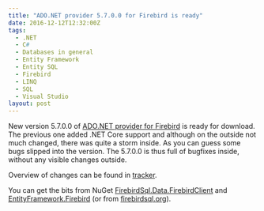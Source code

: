 ```yaml
---
title: "ADO.NET provider 5.7.0.0 for Firebird is ready"
date: 2016-12-12T12:32:00Z
tags:
  - .NET
  - C#
  - Databases in general
  - Entity Framework
  - Entity SQL
  - Firebird
  - LINQ
  - SQL
  - Visual Studio
layout: post
---
```

New version 5.7.0.0 of [ADO.NET provider for Firebird][1] is ready for download. The previous one added .NET Core support and although on the outside not much changed, there was quite a storm inside. As you can guess some bugs slipped into the version. The 5.7.0.0 is thus full of bugfixes inside, without any visible changes outside. 

<!-- excerpt -->

Overview of changes can be found in [tracker][4].

You can get the bits from NuGet [FirebirdSql.Data.FirebirdClient][2] and [EntityFramework.Firebird][3] (or from [firebirdsql.org][1]).

[1]: http://www.firebirdsql.org/en/net-provider/
[2]: http://www.nuget.org/packages/FirebirdSql.Data.FirebirdClient/
[3]: http://www.nuget.org/packages/EntityFramework.Firebird/
[4]: http://tracker.firebirdsql.org/secure/ReleaseNote.jspa?styleName=Text&projectId=10003&version=10790